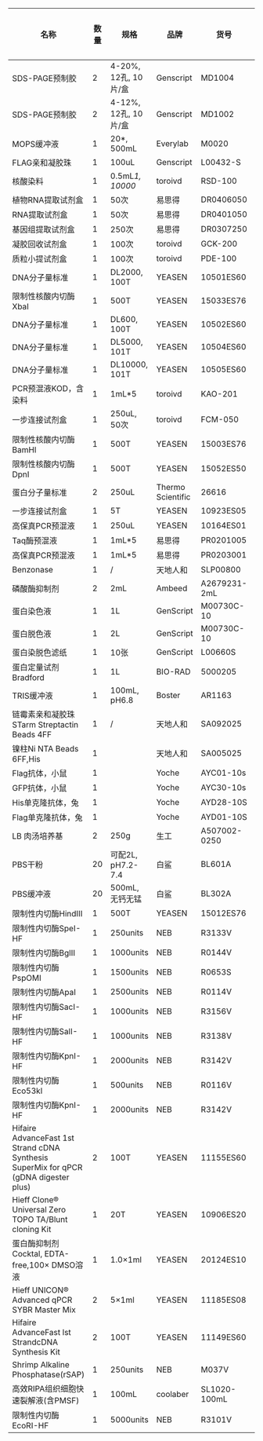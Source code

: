 | 名称                                                                                   | 数量  | 规格                | 品牌                | 货号           | 批次号          | 保存条件 | 登记日期     |
| ------------------------------------------------------------------------------------ | --- | ----------------- | ----------------- | ------------ | ------------ | ---- | -------- |
| SDS-PAGE预制胶                                                                          | 2   | 4-20%, 12孔, 10片/盒 | Genscript         | MD1004       | C33222501    | 4    |          |
| SDS-PAGE预制胶                                                                          | 2   | 4-12%, 12孔, 10片/盒 | Genscript         | MD1002       | C33122505    | 4    |          |
| MOPS缓冲液                                                                              | 1   | 20*, 500mL        | Everylab          | M0020        | 20250408     | 4    |          |
| FLAG亲和凝胶珠                                                                            | 1   | 100uL             | Genscript         | L00432-S     | 2503K043     | 4    |          |
| 核酸染料                                                                                 | 1   | 0.5mL*1, 10000*   | toroivd           | RSD-100      | 231108L02-01 | RT   |          |
| 植物RNA提取试剂盒                                                                           | 1   | 50次               | 易思得               | DR0406050    | /            | RT   |          |
| RNA提取试剂盒                                                                             | 1   | 50次               | 易思得               | DR0401050    | /            | RT   |          |
| 基因组提取试剂盒                                                                             | 1   | 250次              | 易思得               | DR0307250    | /            | RT   |          |
| 凝胶回收试剂盒                                                                              | 1   | 100次              | toroivd           | GCK-200      | C51232001    | RT   |          |
| 质粒小提试剂盒                                                                              | 1   | 100次              | toroivd           | PDE-100      | B020110      | RT   |          |
| DNA分子量标准                                                                             | 1   | DL2000, 100T      | YEASEN            | 10501ES60    | G1502780     | -20  |          |
| 限制性核酸内切酶XbaI                                                                         | 1   | 500T              | YEASEN            | 15033ES76    | F5514040     | -20  |          |
| DNA分子量标准                                                                             | 1   | DL600, 100T       | YEASEN            | 10502ES60    | G1503090     | -20  |          |
| DNA分子量标准                                                                             | 1   | DL5000, 101T      | YEASEN            | 10504ES60    | G2510560     | -20  |          |
| DNA分子量标准                                                                             | 1   | DL10000, 101T     | YEASEN            | 10505ES60    | G141311      | -20  |          |
| PCR预混液KOD，含染料                                                                        | 1   | 1mL*5             | toroivd           | KAO-201      | 430900       | -20  |          |
| 一步连接试剂盒                                                                              | 1   | 250uL, 50次        | toroivd           | FCM-050      | B23102010    | -20  |          |
| 限制性核酸内切酶BamHI                                                                        | 1   | 500T              | YEASEN            | 15003ES76    | F2419111     | -20  |          |
| 限制性核酸内切酶DpnI                                                                         | 1   | 500T              | YEASEN            | 15052ES50    | F2513130     | -20  |          |
| 蛋白分子量标准                                                                              | 2   | 250uL             | Thermo Scientific | 26616        | 2969018      | -20  |          |
| 一步连接试剂盒                                                                              | 1   | 5T                | YEASEN            | 10923ES05    | H3519010     | -20  |          |
| 高保真PCR预混液                                                                            | 1   | 250uL             | YEASEN            | 10164ES01    | H0430151     | -20  |          |
| Taq酶预混液                                                                              | 1   | 1mL*5             | 易思得               | PR0201005    | 20250119     | -20  |          |
| 高保真PCR预混液                                                                            | 1   | 1mL*5             | 易思得               | PR0203001    | /            | -20  |          |
| Benzonase                                                                            | 1   | /                 | 天地人和              | SLP00800     | E25041503    | -20  |          |
| 磷酸酶抑制剂                                                                               | 2   | 2mL               | Ambeed            | A2679231-2mL | A2679231-QH3 | -20  |          |
| 蛋白染色液                                                                                | 1   | 1L                | GenScript         | M00730C-10   |              | RT   |          |
| 蛋白脱色液                                                                                | 1   | 2L                | GenScript         | M00730C-10   |              | RT   |          |
| 蛋白染脱色滤纸                                                                              | 1   | 10张               | GenScript         | L00660S      |              | RT   |          |
| 蛋白定量试剂Bradford                                                                       | 1   | 1L                | BIO-RAD           | 5000205      | 64652597     | 4    |          |
| TRIS缓冲液                                                                              | 1   | 100mL, pH6.8      | Boster            | AR1163       |              | RT   |          |
| 链霉素亲和凝胶珠STarm Streptactin Beads 4FF                                                  | 1   | /                 | 天地人和              | SA092025     |              | 4    |          |
| 镍柱Ni NTA Beads 6FF,His                                                               | 1   |                   | 天地人和              | SA005025     |              | 4    |          |
| Flag抗体，小鼠                                                                            | 1   |                   | Yoche             | AYC01-10s    |              | -20  |          |
| GFP抗体，小鼠                                                                             | 1   |                   | Yoche             | AYC30-10s    |              | -20  |          |
| His单克隆抗体，兔                                                                           | 1   |                   | Yoche             | AYD28-10S    |              | -20  |          |
| Flag单克隆抗体，兔                                                                          | 1   |                   | Yoche             | AYD01-10S    |              | -20  |          |
| LB 肉汤培养基                                                                             | 2   | 250g              | 生工                | A507002-0250 |              | RT   |          |
| PBS干粉                                                                                | 20  | 可配2L, pH7.2-7.4   | 白鲨                | BL601A       | 26824437V    | RT   |          |
| PBS缓冲液                                                                               | 20  | 500mL, 无钙无锰       | 白鲨                | BL302A       | 06925968AG   | RT   |          |
| 限制性内切酶HindIII                                                                        | 1   | 500T              | YEASEN            | 15012ES76    | F7408120     | -20  |          |
| 限制性内切酶SpeI-HF                                                                        | 1   | 250units          | NEB               | R3133V       | 10250222     | -20  |          |
| 限制性内切酶BglII                                                                          | 1   | 1000units         | NEB               | R0144V       | 10247511     | -20  |          |
| 限制性内切酶PspOMI                                                                         | 1   | 1500units         | NEB               | R0653S       | 10261358     | -20  |          |
| 限制性内切酶ApaI                                                                           | 1   | 2500units         | NEB               | R0114V       | 10253156     | -20  |          |
| 限制性内切酶SacI-HF                                                                        | 1   | 1000units         | NEB               | R3156V       | 10263808     | -20  |          |
| 限制性内切酶SalI-HF                                                                        | 1   | 1000units         | NEB               | R3138V       | 10265442     | -20  |          |
| 限制性内切酶KpnI-HF                                                                        | 1   | 2000units         | NEB               | R3142V       | 10265443     | -20  |          |
| 限制性内切酶Eco53kl                                                                        | 1   | 500units          | NEB               | R0116V       | 10275143     | -20  | 20250716 |
| 限制性内切酶KpnI-HF                                                                        | 1   | 2000units         | NEB               | R3142V       | 10265443     | -20  | 20250716 |
| Hifaire AdvanceFast 1st Strand cDNA Synthesis SuperMix for qPCR (gDNA digester plus) | 2   | 100T              | YEASEN            | 11155ES60    | H5505300     | -20  | 20250722 |
| Hieff Clone® Universal Zero TOPO TA/Blunt cloning Kit                                | 1   | 20T               | YEASEN            | 10906ES20    | H6518260     | -20  | 20250722 |
| 蛋白酶抑制剂Cocktal, EDTA-free,100× DMSO溶液                                                 | 1   | 1.0×1ml           | YEASEN            | 20124ES10    | I5528070     | -20  | 20250722 |
| Hieff UNICON® Advanced qPCR SYBR Master Mix                                          | 2   | 5×1ml             | YEASEN            | 11185ES08    | H6501260     | -20  | 20250722 |
| Hifaire AdvanceFast lst StrandcDNA Synthesis Kit                                     | 2   | 100T              | YEASEN            | 11149ES60    | H6504270     | -20  | 20250722 |
| Shrimp Alkaline Phosphatase(rSAP)                                                    | 1   | 250units          | NEB               | M037V        | 10279503     | -20  | 20250726 |
| 高效RIPA组织细胞快速裂解液(含PMSF)                                                               | 1   | 100mL             | coolaber          | SL1020-100mL | SL351112100  | -20  | 20250729 |
| 限制性内切酶EcoRI-HF                                                                       | 1   | 5000units         | NEB               | R3101V       |              |      |          |

